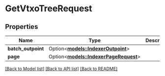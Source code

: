 # GetVtxoTreeRequest

## Properties

| Name               | Type                                                            | Description | Notes      |
| ------------------ | --------------------------------------------------------------- | ----------- | ---------- |
| **batch_outpoint** | Option<[**models::IndexerOutpoint**](IndexerOutpoint.md)>       |             | [optional] |
| **page**           | Option<[**models::IndexerPageRequest**](IndexerPageRequest.md)> |             | [optional] |

[[Back to Model list]](../README.md#documentation-for-models) [[Back to API list]](../README.md#documentation-for-api-endpoints) [[Back to README]](../README.md)
